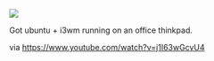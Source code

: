 ![](https://db-feed.s3.amazonaws.com/legacy/Screenshot_from_2019_11_25_09_54_18-1574693906564.png)

Got ubuntu + i3wm running on an office thinkpad.

via https://www.youtube.com/watch?v=j1I63wGcvU4
